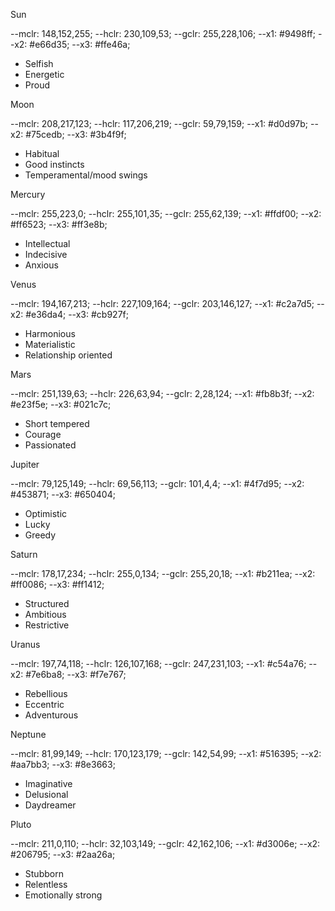 Sun

--mclr: 148,152,255;
--hclr: 230,109,53;
--gclr: 255,228,106;
--x1: #9498ff;
--x2: #e66d35;
--x3: #ffe46a;

- Selfish
- Energetic
- Proud

Moon

--mclr: 208,217,123;
--hclr: 117,206,219;
--gclr: 59,79,159;
--x1: #d0d97b;
--x2: #75cedb;
--x3: #3b4f9f;

- Habitual
- Good instincts
- Temperamental/mood swings

Mercury

--mclr: 255,223,0;
--hclr: 255,101,35;
--gclr: 255,62,139;
--x1: #ffdf00;
--x2: #ff6523;
--x3: #ff3e8b;

- Intellectual
- Indecisive
- Anxious

Venus

--mclr: 194,167,213;
--hclr: 227,109,164;
--gclr: 203,146,127;
--x1: #c2a7d5;
--x2: #e36da4;
--x3: #cb927f;

- Harmonious
- Materialistic
- Relationship oriented

Mars

--mclr: 251,139,63;
--hclr: 226,63,94;
--gclr: 2,28,124;
--x1: #fb8b3f;
--x2: #e23f5e;
--x3: #021c7c;

- Short tempered
- Courage
- Passionated

Jupiter

--mclr: 79,125,149;
--hclr: 69,56,113;
--gclr: 101,4,4;
--x1: #4f7d95;
--x2: #453871;
--x3: #650404;

- Optimistic
- Lucky
- Greedy

Saturn

--mclr: 178,17,234;
--hclr: 255,0,134;
--gclr: 255,20,18;
--x1: #b211ea;
--x2: #ff0086;
--x3: #ff1412;

- Structured
- Ambitious
- Restrictive

Uranus

--mclr: 197,74,118;
--hclr: 126,107,168;
--gclr: 247,231,103;
--x1: #c54a76;
--x2: #7e6ba8;
--x3: #f7e767;

- Rebellious
- Eccentric
- Adventurous

Neptune

--mclr: 81,99,149;
--hclr: 170,123,179;
--gclr: 142,54,99;
--x1: #516395;
--x2: #aa7bb3;
--x3: #8e3663;

- Imaginative
- Delusional
- Daydreamer

Pluto

--mclr: 211,0,110;
--hclr: 32,103,149;
--gclr: 42,162,106;
--x1: #d3006e;
--x2: #206795;
--x3: #2aa26a;

- Stubborn
- Relentless
- Emotionally strong
